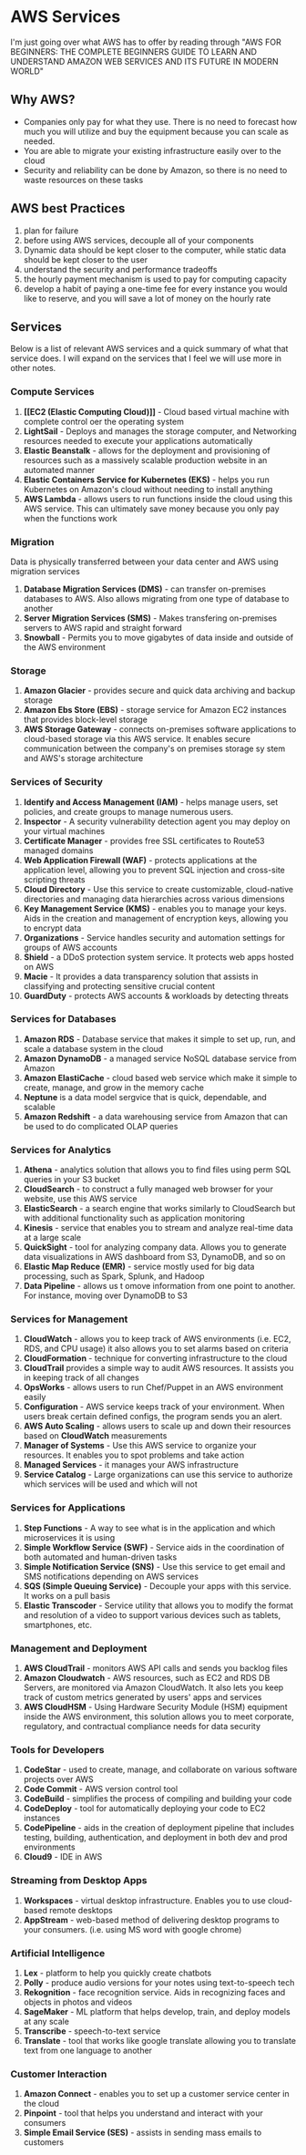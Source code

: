 #  AWS Services
I'm just going over what AWS has to offer by reading through "AWS FOR BEGINNERS: THE COMPLETE BEGINNERS GUIDE TO LEARN AND UNDERSTAND AMAZON WEB SERVICES AND ITS FUTURE IN MODERN WORLD" 

## Why AWS?
  - Companies only pay for what they use. There is no need to forecast how much you will utilize and buy the equipment because you can scale as needed.
  - You are able to migrate your existing infrastructure easily over to the cloud
  - Security and reliability can be done by Amazon, so there is no need to waste resources on these tasks

## AWS best Practices
1. plan for failure
2. before using AWS services, decouple all of your components
3. Dynamic data should be kept closer to the computer, while static data should be kept closer to the user
4. understand the security and performance tradeoffs
5. the hourly payment mechanism is used to pay for computing capacity
6. develop a habit of paying a one-time fee for every instance you would like to reserve, and you will save a lot of money on the hourly rate

## Services
Below is a list of relevant AWS services and a quick summary of what that service does. I will expand on the services that I feel we will use more in other notes.

### Compute Services
1. __[[EC2 (Elastic Computing Cloud)]]__ - Cloud based virtual machine with complete control oer the operating system
2. __LightSail__ - Deploys and manages the storage computer, and Networking resources needed to execute your applications automatically
3. __Elastic Beanstalk__ - allows for the deployment and provisioning of resources such as a massively scalable production website in an automated manner
4. __Elastic Containers Service for Kubernetes (EKS)__ - helps you run Kubernetes on Amazon's cloud without needing to install anything
5. __AWS Lambda__ - allows users to run functions inside the cloud using this AWS service. This can ultimately save money because you only pay when the functions work

### Migration 
Data is physically transferred between your data center and AWS using migration services
1. __Database Migration Services (DMS)__ - can transfer on-premises databases to AWS. Also allows migrating from one type of database to another
2. __Server Migration Services (SMS)__ - Makes transfering on-premises servers to AWS rapid and straight forward
3. __Snowball__ - Permits you to move gigabytes of data inside and outside of the AWS environment

### Storage
1. __Amazon Glacier__ - provides secure and quick data archiving and backup storage
2. __Amazon Ebs Store (EBS)__ - storage service for Amazon EC2 instances that provides block-level storage
3. __AWS Storage Gateway__ - connects on-premises software applications to cloud-based storage via this AWS service. It enables secure communication between the company's on premises storage sy stem and AWS's storage architecture

### Services of Security
1. __Identify and Access Management (IAM)__ - helps manage users, set policies, and create groups to manage numerous users.
2. __Inspector__ - A security vulnerability detection agent you may deploy on your virtual machines
3. __Certificate Manager__ - provides free SSL certificates to Route53 managed domains
4. __Web Application Firewall (WAF)__ - protects applications at the application level, allowing you to prevent SQL injection and cross-site scripting threats
5. __Cloud Directory__ - Use this service to create customizable, cloud-native directories and managing data hierarchies across various dimensions
6. __Key Management Service (KMS)__ - enables you to manage your keys. Aids in the creation and management of encryption keys, allowing you to encrypt data
7. __Organizations__ - Service handles security and automation settings for groups of AWS accounts
8. __Shield__ - a DDoS protection system service. It protects web apps hosted on AWS
9. __Macie__ - It provides a data transparency solution that assists in classifying and protecting sensitive crucial content
10. __GuardDuty__ - protects AWS accounts & workloads by detecting threats

### Services for Databases
1. __Amazon RDS__ - Database service that makes it simple to set up, run, and scale a database system in the cloud
2. __Amazon DynamoDB__ - a managed service NoSQL database service from Amazon
3. __Amazon ElastiCache__ - cloud based web service which make it simple to create, manage, and grow in the memory cache
4. __Neptune__ is a data model sergvice that is quick, dependable, and scalable
5. __Amazon Redshift__ - a data warehousing service from Amazon that can be used to do complicated OLAP queries

### Services for Analytics
1. __Athena__ - analytics solution that allows you to find files using perm SQL queries in your S3 bucket
2. __CloudSearch__ - to construct a fully managed web browser for your website, use this AWS service
3. __ElasticSearch__ - a search engine that works similarly to CloudSearch but with additional functionality such as application monitoring
4. __Kinesis__ - service that enables you to stream and analyze real-time data at a large scale
5. __QuickSight__ - tool for analyzing company data. Allows you to generate data visualizations in AWS dashboard from S3, DynamoDB, and so on
6. __Elastic Map Reduce (EMR)__ - service mostly used for big data processing, such as Spark, Splunk, and Hadoop
7. __Data Pipeline__ - allows us t omove information from one point to another. For instance, moving over DynamoDB to S3

### Services for Management
1. __CloudWatch__ - allows you to keep track of AWS environments (i.e. EC2, RDS, and CPU usage) it also allows you to set alarms based on criteria
2. __CloudFormation__ - technique for converting infrastructure to the cloud
3. __CloudTrail__  provides a simple way to audit AWS resources. It assists you in keeping track of all changes
4. __OpsWorks__ - allows users to run Chef/Puppet in an AWS environment easily
5. __Configuration__ - AWS service keeps track of your environment. When users break certain defined configs, the program sends you an alert.
6. __AWS Auto Scaling__ - allows users to scale up and down their resources based on __CloudWatch__ measurements
7. __Manager of Systems__ - Use this AWS service to organize your resources. It enables you to spot problems and take action
8. __Managed Services__ - it manages your AWS infrastructure 
9. __Service Catalog__ - Large organizations can use this service to authorize which services will be used and which will not

### Services for Applications
1. __Step Functions__ - A way to see what is in the application and which microservices it is using
2. __Simple Workflow Service (SWF)__ - Service aids in the coordination of both automated and human-driven tasks
3. __Simple Notification Service (SNS)__ - Use this service to get email and SMS notifications depending on AWS services
4. __SQS (Simple Queuing Service)__ - Decouple your apps with this service. It works on a pull basis
5. __Elastic Transcoder__ - Service utility that allows you to modify the format and resolution of a video to support various devices such as tablets, smartphones, etc.

### Management and Deployment 
1. __AWS CloudTrail__ - monitors AWS API calls and sends you backlog files
2. __Amazon Cloudwatch__ - AWS resources, such as EC2 and RDS DB Servers, are monitored via Amazon CloudWatch. It also lets you keep track of custom metrics generated by users' apps and services
3. __AWS CloudHSM__ - Using Hardware Security Module (HSM) equipment inside the AWS environment, this solution allows you to meet corporate, regulatory, and contractual compliance needs for data security

### Tools for Developers
1. __CodeStar__ - used to create, manage, and collaborate on various software projects over AWS
2. __Code Commit__ - AWS version control tool
3. __CodeBuild__ - simplifies the process of compiling and building your code
4. __CodeDeploy__ - tool for automatically deploying your code to EC2 instances
5. __CodePipeline__ - aids in the creation of deployment pipeline that includes testing, building, authentication, and deployment in both dev and prod environments
6. __Cloud9__ - IDE in AWS

### Streaming from Desktop Apps
1. __Workspaces__ - virtual desktop infrastructure. Enables you to use cloud-based remote desktops
2. __AppStream__ - web-based method of delivering desktop programs to your consumers. (i.e. using MS word with google chrome)

### Artificial Intelligence
1. __Lex__ - platform to help you quickly create chatbots
2. __Polly__ - produce audio versions for your notes using text-to-speech tech
3. __Rekognition__ - face recognition service. Aids in recognizing faces and objects in photos and videos
4. __SageMaker__ - ML platform that helps develop, train, and deploy models at any scale
5. __Transcribe__ - speech-to-text service
6. __Translate__ - tool that works like google translate allowing you to translate text from one language to another

### Customer Interaction
1. __Amazon Connect__ - enables you to set up a customer service center in the cloud
2. __Pinpoint__ - tool that helps you understand and interact with your consumers
3. __Simple Email Service (SES)__ - assists in sending mass emails to customers
